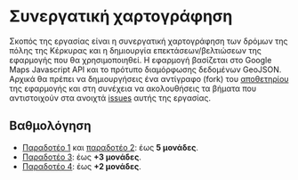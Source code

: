 # Συνεργατική χαρτογράφηση

Σκοπός της εργασίας είναι η συνεργατική χαρτογράφηση των δρόμων της πόλης της Κέρκυρας και η δημιουργία επεκτάσεων/βελτιώσεων της εφαρμογής που θα χρησιμοποιηθεί. Η εφαρμογή βασίζεται στο Google Maps Javascript API και το πρότυπο διαμόρφωσης δεδομένων GeoJSON.
Αρχικά θα πρέπει να δημιουργήσεις ένα αντίγραφο (fork) του [αποθετηρίου](https://github.com/ioniodi/corfu-map) της εφαρμογής και στη συνέχεια να ακολουθήσεις τα βήματα που αντιστοιχούν στα ανοιχτά [issues](https://github.com/ioniodi/corfu-map/issues) αυτής της εργασίας.

## Βαθμολόγηση

* [Παραδοτέο 1](https://github.com/ioniodi/corfu-map/issues/4) και [παραδοτέο 2](https://github.com/ioniodi/corfu-map/issues/3): έως **5 μονάδες**.
* [Παραδοτέο 3](https://github.com/ioniodi/corfu-map/issues/2): έως **+3 μονάδες**.
* [Παραδοτέο 4](https://github.com/ioniodi/corfu-map/issues/1): έως **+2 μονάδες**.
